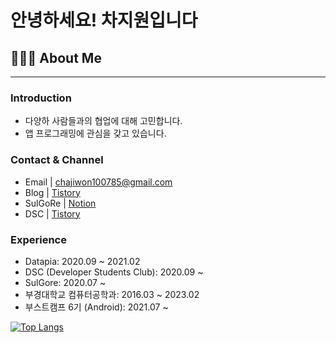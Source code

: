 # 안녕하세요! 차지원입니다

## 👨🏻‍💻 About Me

---

### Introduction

- 다양하 사람들과의 협업에 대해 고민합니다.
- 앱 프로그래밍에 관심을 갖고 있습니다.

### Contact & Channel

- Email | chajiwon100785@gmail.com
- Blog | [Tistory](https://cha-ji.tistory.com/)
- SulGoRe | [Notion](https://www.notion.so/sulgore/b27bb3cdd99b4613a4bd601b03f112ea)
- DSC | [Tistory](https://dsc-pknu.tistory.com)

### Experience
- Datapia: 2020.09 ~ 2021.02
- DSC (Developer Students Club): 2020.09 ~
- SulGore: 2020.07 ~
- 부경대학교 컴퓨터공학과: 2016.03 ~ 2023.02
- 부스트캠프 6기 (Android): 2021.07 ~

[![Top Langs](https://github-readme-stats.vercel.app/api/top-langs/?username=Cha-Ji)](https://github.com/anuraghazra/github-readme-stats)

